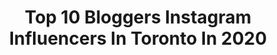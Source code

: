---
title: Top 10 Bloggers Instagram Influencers In Toronto In 2020
description: >-
  Find top bloggers Instagram influencers in Toronto in 2020. Most popular hashtags: #toronto #blogger #canada #explore.
platform: Instagram
hits: 129
text_top: See the best Instagram profiles on inBeat.
text_bottom: Our platform has 129 Instagram influencers like this in Toronto, Canada for you to connect with.
profiles:
  - username: "reem_al_malaika"
    fullname: >-
      Reem Al Malaika ريم الملائكه
    bio: >-
      📍Canada(Mississauga)🇨🇦 from‏ 🇮🇶. ًً1992🎀...married and have 1 👶 .من أقارب الشاعره الراحله نازك الملائكه ❤️. Cosmetician at @shoppersbeauty
    location: "Canada"
    followers: 72465
    engagement: 95
    commentsToLikes: 0.034348
    id: ckaosk5kxru5r0i782pnppy55
    verified: false
    hashtags: "#canadian, #ontario, #mississauga, #blogger"
  - username: "prestigiousoul"
    fullname: >-
      Sasha Khanna
    bio: >-
      DEL🇮🇳➰YYZ🇨🇦📍 Life is a book 📖 that you keep writing on, only those books are read which are counted in History, the rest are shuffled in a library🤘🏻
    location: "Canada"
    followers: 19326
    engagement: 443
    commentsToLikes: 0.107629
    id: ck134n94dx8rx0i19t2fhhyxl
    verified: false
    hashtags: "#pink, #love, #instadaily, #serenity"
  - username: "_chrissmedina"
    fullname: >-
      chris medina | bussines woman
    bio: >-
      ~ beauty | fashion | lifestyle | blogger 💫 💌 let’s collab👉🏻 chrisventas94@gmail.com 👁 eyelash serum&skin care @medinacloset_boutique 📍🇨🇦 👇🏻 contact
    location: "Canada"
    followers: 244643
    engagement: 94
    commentsToLikes: 0.013001
    id: ckap8jswvomrp0i783v9e4n59
    verified: false
    hashtags: "#travel, #emprendedora, #torontoblogger, #love"
  - username: "goodhealthprettylife"
    fullname: >-
      NICOLE.
    bio: >-
      #toronto blogger health . wellness . lifestyle {online hours 2-3pm est}
    location: "Canada"
    followers: 15143
    engagement: 880
    commentsToLikes: 0.316828
    id: ckf5m1tv0rxyx0j23rd5kanul
    verified: false
    hashtags: "#vistaambassador, #partner, #vistamagcanada, #vistamagazine"
  - username: "justinpluslauren"
    fullname: >-
      Lauren | Travel | Vegan
    bio: >-
      Outdoor Adventures & Kind Travel Full-time travel blogger in Toronto Sustainability & Eco | Founder of @ontariohiking 📍Toronto
    location: "Canada"
    followers: 62376
    engagement: 172
    commentsToLikes: 0.049377
    id: ck14juou8ma4u0i19hjri8fux
    verified: true
    hashtags: "#thevisualscollective, #theearthoutdoors, #architecturedaily, #sheisnotlost"
  - username: "cheskieeats"
    fullname: >-
      ✨ Cheskie ✨
    bio: >-
      🧁Beauty comes from within, so eat beautiful food 🌻 Blogger for @torontodateideas 🌞 Sharing my spiritual journey @cheskielives
    location: "Canada"
    followers: 5542
    engagement: 420
    commentsToLikes: 0.064762
    id: ck6tic0ny0flh0j71ghph2pog
    verified: false
    hashtags: "#toronto, #datenight, #torontodateideas, #quarantinelife"
  - username: "zaheee22"
    fullname: >-
      ظهيرة Zaheera Mohammed
    bio: >-
      Personal Blog&Fashion Mom&Stylist Eat~Pray~Love 🕋🧕🏼🍝🇨🇦🇹🇹 Wife of 19 years,Mom of 3 Zayn 17,Tas 16,A’ishah 7.
    location: "Canada"
    followers: 141595
    engagement: 159
    commentsToLikes: 0.038138
    id: ck14l0023s6fd0i19xhp8dibi
    verified: false
    hashtags: "#fashionblogger, #beoakandfort, #oakandfort, #toronto"
  - username: "chahat.arora.528"
    fullname: >-
      Chahat Arora
    bio: >-
      Fashion Influencer 📍Toronto For collaboration: chahatarora2306@gmail.com
    location: "Canada"
    followers: 122873
    engagement: 119
    commentsToLikes: 0.041951
    id: ck15rdmjm7en60i19oqukyeof
    verified: false
    hashtags: "#fun, #instablogger, #happiness, #blushmarksquad"
  - username: "chic_mamma"
    fullname: >-
      Pina Crispo ♥ ChicMamma.ca
    bio: >-
      ♥ Chic Mamma of 3 ♥ Radio Host of "The Parenting Show" @AM640 ♥ Author ♥ Content Creator ♥ College Prof ♥ Voice Actor ♥ Music Lover 📍T.O.
    location: "Canada"
    followers: 19968
    engagement: 150
    commentsToLikes: 0.165309
    id: ck0w09fn4d21k0i1976chtlpk
    verified: false
    hashtags: "#parentlife, #momblogger, #blogger, #staysafe"
  - username: "natashaahuja"
    fullname: >-
      Natasha | Beauty + Self Care
    bio: >-
      If no one told you today, you matter ♡ Founder of @BeaudefyTheOdds As seen in: @yahoofinance @businessinsider
    location: "Canada"
    followers: 53938
    engagement: 341
    commentsToLikes: 0.149372
    id: ck5c6oq5h5vn40i11619eva0c
    verified: false
    hashtags: "#styleblog, #selfcaredaily, #positivevibes, #selfcarecoach"
---